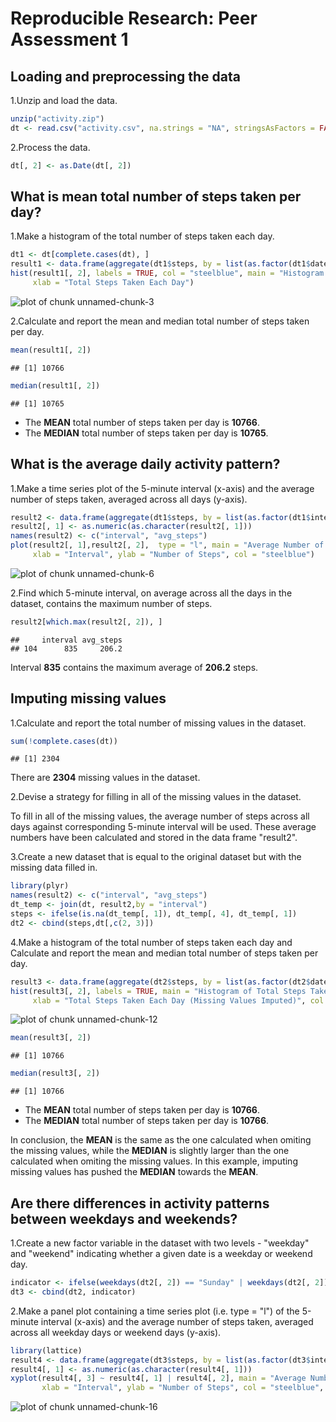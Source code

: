 # Reproducible Research: Peer Assessment 1

## Loading and preprocessing the data

1.Unzip and load the data.

```r
unzip("activity.zip")
dt <- read.csv("activity.csv", na.strings = "NA", stringsAsFactors = FALSE)
```

2.Process the data.

```r
dt[, 2] <- as.Date(dt[, 2])
```

## What is mean total number of steps taken per day?

1.Make a histogram of the total number of steps taken each day.

```r
dt1 <- dt[complete.cases(dt), ]
result1 <- data.frame(aggregate(dt1$steps, by = list(as.factor(dt1$date)), FUN = sum))
hist(result1[, 2], labels = TRUE, col = "steelblue", main = "Histogram of Total Steps Taken Each Day", 
     xlab = "Total Steps Taken Each Day")
```

![plot of chunk unnamed-chunk-3](figure/unnamed-chunk-3.png) 

2.Calculate and report the mean and median total number of steps taken per day.

```r
mean(result1[, 2])
```

```
## [1] 10766
```

```r
median(result1[, 2])
```

```
## [1] 10765
```



* The **MEAN** total number of steps taken per day is **10766**.
* The **MEDIAN** total number of steps taken per day is **10765**.

## What is the average daily activity pattern?

1.Make a time series plot of the 5-minute interval (x-axis) and the average number 
  of steps taken, averaged across all days (y-axis).

```r
result2 <- data.frame(aggregate(dt1$steps, by = list(as.factor(dt1$interval)), FUN = mean))
result2[, 1] <- as.numeric(as.character(result2[, 1]))
names(result2) <- c("interval", "avg_steps")
plot(result2[, 1],result2[, 2],  type = "l", main = "Average Number of Steps Taken Against 5-Minute Interval",
     xlab = "Interval", ylab = "Number of Steps", col = "steelblue")
```

![plot of chunk unnamed-chunk-6](figure/unnamed-chunk-6.png) 

2.Find which 5-minute interval, on average across all the days in the dataset, contains the maximum number of steps.

```r
result2[which.max(result2[, 2]), ]
```

```
##     interval avg_steps
## 104      835     206.2
```



Interval **835** contains the maximum average of **206.2** steps.

## Imputing missing values

1.Calculate and report the total number of missing values in the dataset.

```r
sum(!complete.cases(dt))
```

```
## [1] 2304
```



There are **2304** missing values in the dataset.

2.Devise a strategy for filling in all of the missing values in the dataset.

To fill in all of the missing values, the average number of steps across all days against corresponding 5-minute
interval will be used. These average numbers have been calculated and stored in the data frame "result2".

3.Create a new dataset that is equal to the original dataset but with the missing data filled in.

```r
library(plyr)
names(result2) <- c("interval", "avg_steps")
dt_temp <- join(dt, result2,by = "interval")
steps <- ifelse(is.na(dt_temp[, 1]), dt_temp[, 4], dt_temp[, 1])
dt2 <- cbind(steps,dt[,c(2, 3)])
```

4.Make a histogram of the total number of steps taken each day and Calculate and report the mean and median total 
  number of steps taken per day.

```r
result3 <- data.frame(aggregate(dt2$steps, by = list(as.factor(dt2$date)), FUN = sum))
hist(result3[, 2], labels = TRUE, main = "Histogram of Total Steps Taken Each Day (Missing Values Imputed)", 
     xlab = "Total Steps Taken Each Day (Missing Values Imputed)", col = "steelblue")
```

![plot of chunk unnamed-chunk-12](figure/unnamed-chunk-12.png) 


```r
mean(result3[, 2])
```

```
## [1] 10766
```

```r
median(result3[, 2])
```

```
## [1] 10766
```



* The **MEAN** total number of steps taken per day is **10766**.
* The **MEDIAN** total number of steps taken per day is **10766**.

In conclusion, the **MEAN** is the same as the one calculated when omiting the missing values, while the **MEDIAN** is slightly
larger than the one calculated when omiting the missing values. In this example, imputing missing values has pushed the **MEDIAN**
towards the **MEAN**.

## Are there differences in activity patterns between weekdays and weekends?

1.Create a new factor variable in the dataset with two levels - "weekday" and "weekend" indicating whether a given date is a
  weekday or weekend day.

```r
indicator <- ifelse(weekdays(dt2[, 2]) == "Sunday" | weekdays(dt2[, 2]) == "Saturday", "weekend", "weekday")   
dt3 <- cbind(dt2, indicator)
```

2.Make a panel plot containing a time series plot (i.e. type = "l") of the 5-minute interval (x-axis) and the average number
of steps taken, averaged across all weekday days or weekend days (y-axis).

```r
library(lattice)
result4 <- data.frame(aggregate(dt3$steps, by = list(as.factor(dt3$interval), dt3$indicator), FUN = mean))
result4[, 1] <- as.numeric(as.character(result4[, 1]))
xyplot(result4[, 3] ~ result4[, 1] | result4[, 2], main = "Average Number of Steps Taken Against 5-Minute Interval", 
       xlab = "Interval", ylab = "Number of Steps", col = "steelblue", layout = c(1, 2), type = "l")
```

![plot of chunk unnamed-chunk-16](figure/unnamed-chunk-16.png) 

